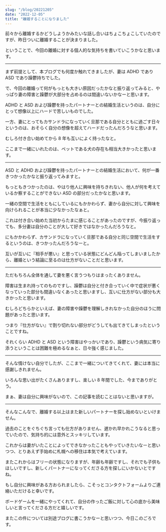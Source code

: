 ```yaml
---
slug: "/blog/20221205"
date: "2022-12-05"
title: "離婚することになりました"
---
```


前々から離婚するかどうしようかみたいな話し合いはちょこちょこしていたのですが、昨日ついに離婚することが決まりました。

ということで、今回の離婚に対する個人的な気持ちを書いていこうかなと思います。

---

まず前提として、本ブログでも何度か触れてきましたが、妻は ADHD であり ASD であり躁鬱持ちでした。

で、今回の離婚って何がもっとも大きい原因だったかなと振り返ってみると、やっぱり妻の障害と躁鬱が大部分を占めるのは間違いないかなーと思います。

ADHD と ASD および躁鬱を持ったパートナーとの結婚生活というのは、自分にとって想像以上にハードで苦しいものでした。

一方、妻にとってもカサンドラになっていく旦那である自分とともに過ごす日々というのは、おそらく自分の想像を超えてハードだったんだろうなと思います。

むしろ付き合い始めてから 8 年も互いによく持ったなと。

ここまで一緒にいれたのは、ペットである犬の存在も相当大きかったと思います。

---

ASD と ADHD および躁鬱を持ったパートナーとの結婚生活において、何が一番きつかったかなと振り返ってみますと。

もっともきつかったのは、やはり他人に興味を持ちきれない、他人が何を考えているか察することができない ASD の部分だったかなと思います。

一緒の空間で生活をともにしているにもかかわらず、妻から自分に対して興味を向けられることが本当に少なかったなぁと。

これは付き合い始めた当初からたまに感じることがあったのですが、今振り返っても、多分妻は自分のことが大して好きではなかったんだろうなと。

にもかかわらず、カサンドラになっていく旦那である自分と同じ空間で生活をするというのは、きつかったんだろうなーと。

互いが互いに『相手が悪い』と思っている状態にどんどん陥ってしまいましたから、離婚という結論に至るのは仕方がないことだと思います。

---

ただもちろん全体を通して妻を悪く言うつもりはまったくありません。

障害は生まれ持ってのものですし、躁鬱は自分と付き合っていく中で症状が悪くなっていった部分も間違いなくあったと思いますし、互いに仕方がない部分も大きかったと思います。

むしろどちらかといえば、妻の障害や躁鬱を理解しきれなかった自分のほうに問題があったと思います。

つまり『仕方がない』で割り切れない部分がどうしても出てきてしまったということですね。

それくらい ADHD と ASD という障害はやっかいであり、躁鬱という病気に寄り添うということは困難を極めるなぁと、日々強く感じました。

---

そんな情けない自分でしたが、ここまで一緒についてきてくれて、妻には本当に感謝しきれません。

いろんな思い出がたくさんありますし、楽しい 8 年間でした、今までありがとう。

まぁ、妻は自分に興味がないので、この記事を読むことはないと思いますが。

---

そんなこんなで、離婚する以上はまた新しいパートナーを探し始めないといけません。

過去のことをぐちぐち言っても仕方がありません、遅かれ早かれこうなると思っていたので、気持ち的には意外とスッキリしています。

これからは妻がいたことによってできなかったこともやっていきたいなーと思いつつ、とりあえず手始めに札幌への移住は本気で考えています。

またこれからはフリーの状態になりますが、年齢も年齢ですし、それでも子供もほしいですし、新しくパートナーになってくださる方を探しにいかないとですね。

もし自分に興味がある方おられましたら、こそっとコンタクトフォームよりご連絡いただけると幸いです。

ボードゲームを一緒にやってくれて、自分の作ったご飯に対して心の底から美味しいと言ってくださる方だと嬉しいです。

またこの件については別途ブログに書こうかなーと思いつつ、今日このごろです。
